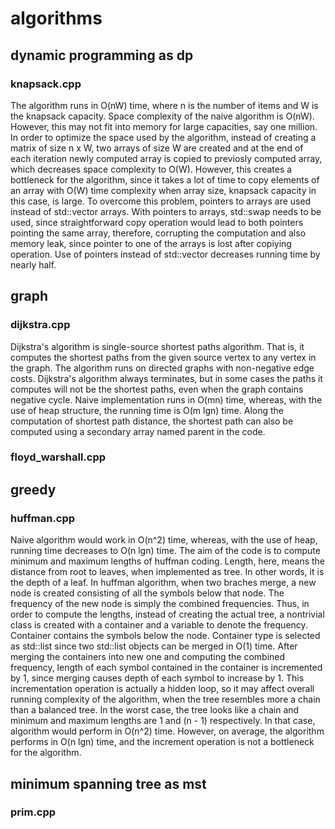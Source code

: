 # algorithms
## dynamic programming as dp
### knapsack.cpp
The algorithm runs in O(nW) time, where n is the number of items and W is the knapsack capacity. Space complexity of the naive algorithm is O(nW). However, this may not fit into memory for large capacities, say one million. In order to optimize the space used by the algorithm, instead of creating a matrix of size n x W, two arrays of size W are created and at the end of each iteration newly computed array is copied to previosly computed array, which decreases space complexity to O(W). However, this creates a bottleneck for the algorithm, since it takes a lot of time to copy elements of an array with O(W) time complexity when array size, knapsack capacity in this case, is large. To overcome this problem, pointers to arrays are used instead of std::vector arrays. With pointers to arrays, std::swap needs to be used, since straightforward copy operation would lead to both pointers pointing the same array, therefore, corrupting the computation and also memory leak, since pointer to one of the arrays is lost after copiying operation. Use of pointers instead of std::vector decreases running time by nearly half.
## graph
### dijkstra.cpp
Dijkstra's algorithm is single-source shortest paths algorithm. That is, it computes the shortest paths from the given source vertex to any vertex in the graph. The algorithm runs on directed graphs with non-negative edge costs. Dijkstra's algorithm always terminates, but in some cases the paths it computes will not be the shortest paths, even when the graph contains negative cycle. Naive implementation runs in O(mn) time, whereas, with the use of heap structure, the running time is O(m lgn) time. Along the computation of shortest path distance, the shortest path can also be computed using a secondary array named parent in the code.
### floyd_warshall.cpp
## greedy
### huffman.cpp
Naive algorithm would work in O(n^2) time, whereas, with the use of heap, running time decreases to O(n lgn) time. The aim of the code is to compute minimum and maximum lengths of huffman coding. Length, here, means the distance from root to leaves, when implemented as tree. In other words, it is the depth of a leaf. In huffman algorithm, when two braches merge, a new node is created consisting of all the symbols below that node. The frequency of the new node is simply the combined frequencies. Thus, in order to compute the lengths, instead of creating the actual tree, a nontrivial class is created with a container and a variable to denote the frequency. Container contains the symbols below the node. Container type is selected as std::list since two std::list objects can be merged in O(1) time. After merging the containers into new one and computing the combined frequency, length of each symbol contained in the container is incremented by 1, since merging causes depth of each symbol to increase by 1. This incrementation operation is actually a hidden loop, so it may affect overall running complexity of the algorithm, when the tree resembles more a chain than a balanced tree. In the worst case, the tree looks like a chain and minimum and maximum lengths are 1 and (n - 1) respectively. In that case, algorithm would perform in O(n^2) time. However, on average, the algorithm performs in O(n lgn) time, and the increment operation is not a bottleneck for the algorithm.
## minimum spanning tree as mst
### prim.cpp
